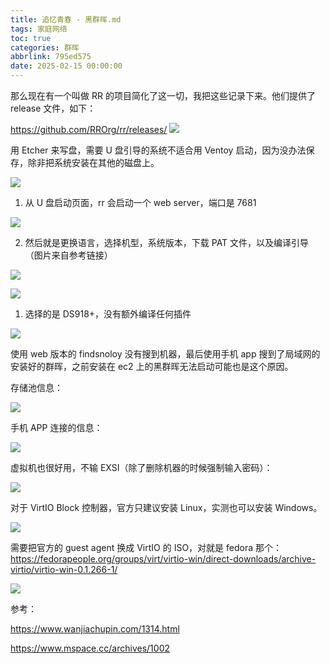 ```yaml
---
title: 追忆青春 - 黑群晖.md
tags: 家庭网络
toc: true
categories: 群晖
abbrlink: 795ed575
date: 2025-02-15 00:00:00
---
```


那么现在有一个叫做 RR 的项目简化了这一切，我把这些记录下来。他们提供了 release 文件，如下：

https://github.com/RROrg/rr/releases/
![](https://fastly.jsdelivr.net/gh/bucketio/img13@main/2025/02/10/1739196485668-58a25e29-30fd-4e25-92fe-e6f367b410f1.png)

 <!--more-->

用 Etcher 来写盘，需要 U 盘引导的系统不适合用 Ventoy 启动，因为没办法保存，除非把系统安装在其他的磁盘上。

![](https://fastly.jsdelivr.net/gh/bucketio/img7@main/2025/02/10/1739196552527-55e508f9-c884-4f7e-8fcd-ccb32e62c987.png)

1. 从 U 盘启动页面，rr 会启动一个 web server，端口是 7681

![](https://fastly.jsdelivr.net/gh/bucketio/img1@main/2025/02/10/1739196722316-a26990fa-f1c5-4dd9-a592-d987e3e6b9ee.png)

2. 然后就是更换语言，选择机型，系统版本，下载 PAT 文件，以及编译引导（图片来自参考链接）

![](https://fastly.jsdelivr.net/gh/bucketio/img13@main/2025/02/10/1739196997316-a5ba2c12-d627-4d49-9a36-b2a1b238f66c.png)

![](https://fastly.jsdelivr.net/gh/bucketio/img7@main/2025/02/10/1739197021973-b6262598-200d-4b25-ba14-49037c1a8336.png)

1. 选择的是 DS918+，没有额外编译任何插件

![](https://fastly.jsdelivr.net/gh/bucketio/img17@main/2025/02/10/1739196919409-12daeafe-882b-4f63-bb32-a03edf0e113a.png)

使用 web 版本的 findsnoloy 没有搜到机器，最后使用手机 app 搜到了局域网的安装好的群晖，之前安装在 ec2 上的黑群晖无法启动可能也是这个原因。

存储池信息：

![](https://fastly.jsdelivr.net/gh/bucketio/img11@main/2025/02/10/1739196911158-a5f023b0-04f7-4f40-8ea4-373faff2bedb.png)

手机 APP 连接的信息：

![](https://fastly.jsdelivr.net/gh/bucketio/img1@main/2025/02/10/1739196657060-49396e39-4c67-499c-88da-385d04b087a0.png)

虚拟机也很好用，不输 EXSI（除了删除机器的时候强制输入密码）：

![](https://fastly.jsdelivr.net/gh/bucketio/img8@main/2025/02/10/1739197228147-a97293e4-3d04-4846-8d63-8e52df9e1013.png)

对于 VirtIO Block 控制器，官方只建议安装 Linux，实测也可以安装 Windows。

![](https://fastly.jsdelivr.net/gh/bucketio/img6@main/2025/02/10/1739197256602-b2e5536c-7b2f-4d98-934e-3d1e702e00c3.png)

需要把官方的 guest agent 换成 VirtIO 的 ISO，对就是 fedora 那个：https://fedorapeople.org/groups/virt/virtio-win/direct-downloads/archive-virtio/virtio-win-0.1.266-1/

![](https://fastly.jsdelivr.net/gh/bucketio/img18@main/2025/02/10/1739197420400-aaa133a7-dd80-4002-8cd3-ec879060da23.png)

参考：

https://www.wanjiachupin.com/1314.html

https://www.mspace.cc/archives/1002
